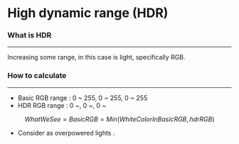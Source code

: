 # High dynamic range (HDR)
### What is HDR
---
Increasing some range, in this case is light, specifically RGB.

### How to calculate
---
- Basic RGB range : 0 ~ 255, 0 ~ 255, 0 ~ 255
- HDR RGB range : 0 ~, 0 ~, 0 ~

$$
WhatWeSee = BasicRGB = Min(WhiteColorInBasicRGB, hdrRGB)
$$
- Consider as overpowered lights .